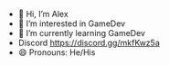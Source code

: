 - 👋 Hi, I’m Alex
- 👀 I’m interested in GameDev
- 🌱 I’m currently learning GameDev
- Discord https://discord.gg/mkfKwz5a
- 😄 Pronouns: He/His
<!---
Lagoonbrent/Lagoonbrent is a ✨ special ✨ repository because its `README.md` (this file) appears on your GitHub profile.
You can click the Preview link to take a look at your changes.
--->

